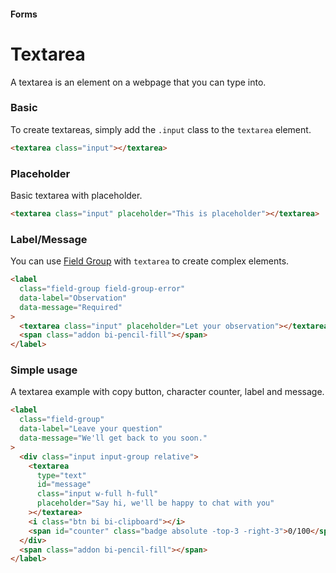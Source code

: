 #### Forms

# Textarea

A textarea is an element on a webpage that you can type into.

### Basic

To create textareas, simply add the `.input` class to the `textarea` element.

```html
<textarea class="input"></textarea>
```

### Placeholder

Basic textarea with placeholder.

```html
<textarea class="input" placeholder="This is placeholder"></textarea>
```

### Label/Message

You can use [Field Group](https://github.com/chrissgon/perfectui/blob/main/docs/field-group.md) with `textarea` to create complex elements.

```html
<label
  class="field-group field-group-error"
  data-label="Observation"
  data-message="Required"
>
  <textarea class="input" placeholder="Let your observation"></textarea>
  <span class="addon bi-pencil-fill"></span>
</label>
```

### Simple usage

A textarea example with copy button, character counter, label and message.

```html
<label
  class="field-group"
  data-label="Leave your question"
  data-message="We'll get back to you soon."
>
  <div class="input input-group relative">
    <textarea
      type="text"
      id="message"
      class="input w-full h-full"
      placeholder="Say hi, we'll be happy to chat with you"
    ></textarea>
    <i class="btn bi bi-clipboard"></i>
    <span id="counter" class="badge absolute -top-3 -right-3">0/100</span>
  </div>
  <span class="addon bi-pencil-fill"></span>
</label>
```
